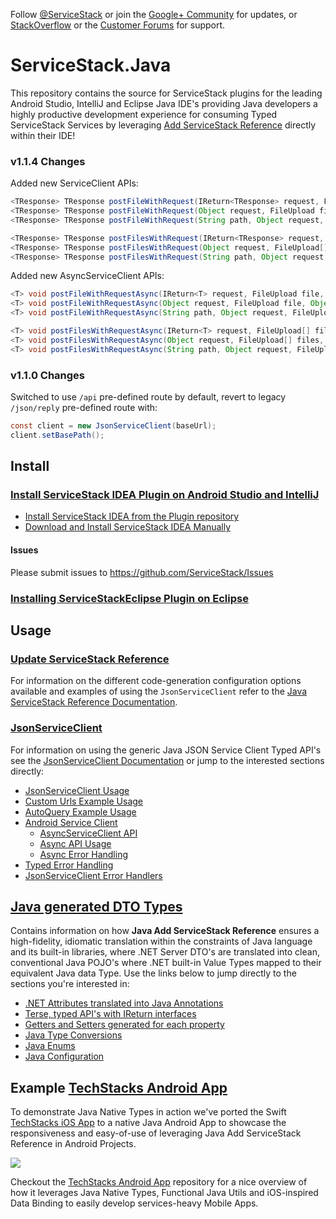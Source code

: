 Follow [@ServiceStack](https://twitter.com/servicestack) or join the [Google+ Community](https://plus.google.com/communities/112445368900682590445)
for updates, or [StackOverflow](http://stackoverflow.com/questions/ask) or the [Customer Forums](https://forums.servicestack.net/) for support.

# ServiceStack.Java

This repository contains the source for ServiceStack plugins for the leading Android Studio, IntelliJ and Eclipse Java IDE's providing Java developers a highly productive development experience for consuming Typed ServiceStack Services by leveraging [Add ServiceStack Reference](https://github.com/ServiceStack/ServiceStack/wiki/Add-ServiceStack-Reference) directly within their IDE! 

### v1.1.4 Changes

Added new ServiceClient APIs:

```java
<TResponse> TResponse postFileWithRequest(IReturn<TResponse> request, FileUpload file);
<TResponse> TResponse postFileWithRequest(Object request, FileUpload file, Object responseType);
<TResponse> TResponse postFileWithRequest(String path, Object request, FileUpload file, Object responseType);

<TResponse> TResponse postFilesWithRequest(IReturn<TResponse> request, FileUpload[] files);
<TResponse> TResponse postFilesWithRequest(Object request, FileUpload[] files, Object responseType);
<TResponse> TResponse postFilesWithRequest(String path, Object request, FileUpload[] files, Object responseType);
```

Added new AsyncServiceClient APIs:

```java
<T> void postFileWithRequestAsync(IReturn<T> request, FileUpload file, final AsyncResult<T> asyncResult);
<T> void postFileWithRequestAsync(Object request, FileUpload file, Object responseType, final AsyncResult<T> asyncResult);
<T> void postFileWithRequestAsync(String path, Object request, FileUpload file, Object responseType, final AsyncResult<T> asyncResult);

<T> void postFilesWithRequestAsync(IReturn<T> request, FileUpload[] files, final AsyncResult<T> asyncResult);
<T> void postFilesWithRequestAsync(Object request, FileUpload[] files, Object responseType, final AsyncResult<T> asyncResult);
<T> void postFilesWithRequestAsync(String path, Object request, FileUpload[] files, Object responseType, final AsyncResult<T> asyncResult);
```

### v1.1.0 Changes

Switched to use `/api` pre-defined route by default, revert to legacy `/json/reply` pre-defined route with:

```java
const client = new JsonServiceClient(baseUrl);
client.setBasePath();
```

## Install

### [Install ServiceStack IDEA Plugin on Android Studio and IntelliJ](https://github.com/ServiceStack/ServiceStack/wiki/Java-Add-ServiceStack-Reference#servicestack-idea-android-studio-plugin)
   - [Install ServiceStack IDEA from the Plugin repository](https://github.com/ServiceStack/ServiceStack/wiki/Java-Add-ServiceStack-Reference#install-servicestack-idea-from-the-plugin-repository)
   - [Download and Install ServiceStack IDEA Manually](https://github.com/ServiceStack/ServiceStack/wiki/Java-Add-ServiceStack-Reference#download-and-install-servicestack-idea-manually)

#### Issues

Please submit issues to https://github.com/ServiceStack/Issues

### [Installing ServiceStackEclipse Plugin on Eclipse](https://github.com/ServiceStack/ServiceStack.Java/tree/master/src/ServiceStackEclipse)

## Usage

### [Update ServiceStack Reference](https://github.com/ServiceStack/ServiceStack/wiki/Java-Add-ServiceStack-Reference#update-servicestack-reference)

For information on the different code-generation configuration options available and examples of using the `JsonServiceClient` refer to the [Java ServiceStack Reference Documentation](https://github.com/ServiceStack/ServiceStack/wiki/Java-Add-ServiceStack-Reference#update-servicestack-reference).

### [JsonServiceClient](https://github.com/ServiceStack/ServiceStack/wiki/Java-Add-ServiceStack-Reference#jsonserviceclient-api)

For information on using the generic Java JSON Service Client Typed API's see the [JsonServiceClient Documentation](https://github.com/ServiceStack/ServiceStack/wiki/Java-Add-ServiceStack-Reference#jsonserviceclient-api) or jump to the interested sections directly:

 - [JsonServiceClient Usage](https://github.com/ServiceStack/ServiceStack/wiki/Java-Add-ServiceStack-Reference#jsonserviceclient-usage)
 - [Custom Urls Example Usage](https://github.com/ServiceStack/ServiceStack/wiki/Java-Add-ServiceStack-Reference#custom-example-usage)
 - [AutoQuery Example Usage](https://github.com/ServiceStack/ServiceStack/wiki/Java-Add-ServiceStack-Reference#autoquery-example-usage)
 - [Android Service Client](https://github.com/ServiceStack/ServiceStack/wiki/Java-Add-ServiceStack-Reference#androidserviceclient)
   - [AsyncServiceClient API](https://github.com/ServiceStack/ServiceStack/wiki/Java-Add-ServiceStack-Reference#asyncserviceclient-api)
   - [Async API Usage](https://github.com/ServiceStack/ServiceStack/wiki/Java-Add-ServiceStack-Reference#async-api-usage)
   - [Async Error Handling](https://github.com/ServiceStack/ServiceStack/wiki/Java-Add-ServiceStack-Reference#async-error-handling)
 - [Typed Error Handling](https://github.com/ServiceStack/ServiceStack/wiki/Java-Add-ServiceStack-Reference#typed-error-handling)
 - [JsonServiceClient Error Handlers](https://github.com/ServiceStack/ServiceStack/wiki/Java-Add-ServiceStack-Reference#jsonserviceclient-error-handlers)

## [Java generated DTO Types](https://github.com/ServiceStack/ServiceStack/wiki/Java-Add-ServiceStack-Reference#java-generated-dto-types)

Contains information on how **Java Add ServiceStack Reference** ensures a high-fidelity, idiomatic translation within the constraints of Java language and its built-in libraries, where .NET Server DTO's are translated into clean, conventional Java POJO's where .NET built-in Value Types mapped to their equivalent Java data Type. Use the links below to jump directly to the sections you're interested in:

 - [.NET Attributes translated into Java Annotations](https://github.com/ServiceStack/ServiceStack/wiki/Java-Add-ServiceStack-Reference#net-attributes-translated-into-java-annotations)
 - [Terse, typed API's with IReturn interfaces](https://github.com/ServiceStack/ServiceStack/wiki/Java-Add-ServiceStack-Reference#terse-typed-apis-with-ireturn-interfaces)
 - [Getters and Setters generated for each property](https://github.com/ServiceStack/ServiceStack/wiki/Java-Add-ServiceStack-Reference#getters-and-setters-generated-for-each-property)
 - [Java Type Conversions](https://github.com/ServiceStack/ServiceStack/wiki/Java-Add-ServiceStack-Reference#java-type-conversions)
 - [Java Enums](https://github.com/ServiceStack/ServiceStack/wiki/Java-Add-ServiceStack-Reference#java-enums)
 - [Java Configuration](https://github.com/ServiceStack/ServiceStack/wiki/Java-Add-ServiceStack-Reference#java-configuration)

## Example [TechStacks Android App](https://github.com/ServiceStackApps/TechStacksAndroidApp)
To demonstrate Java Native Types in action we've ported the Swift [TechStacks iOS App](https://github.com/ServiceStackApps/TechStacksApp) to a native Java Android App to showcase the responsiveness and easy-of-use of leveraging Java Add ServiceStack Reference in Android Projects. 

[![](https://raw.githubusercontent.com/ServiceStack/Assets/master/img/release-notes/techstacks-android-app.jpg)](https://github.com/ServiceStackApps/TechStacksAndroidApp)

Checkout the [TechStacks Android App](https://github.com/ServiceStackApps/TechStacksAndroidApp) repository for a nice overview of how it leverages Java Native Types, Functional Java Utils and iOS-inspired Data Binding to easily develop services-heavy Mobile Apps.